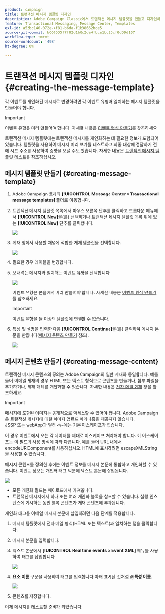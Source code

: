 ```yaml
---
product: campaign
title: 트랜잭션 메시지 템플릿 디자인
description: Adobe Campaign Classic에서 트랜잭션 메시지 템플릿을 만들고 디자인하는 방법을 알아봅니다
feature: Transactional Messaging, Message Center, Templates
exl-id: a52bc140-072e-4f81-b6da-f1b38662bce5
source-git-commit: b666535f7f82d1b8c2da4fbce1bc25cf8d39d187
workflow-type: tm+mt
source-wordcount: '498'
ht-degree: 0%

---
```


# 트랜잭션 메시지 템플릿 디자인 {#creating-the-message-template}



각 이벤트를 개인화된 메시지로 변경하려면 각 이벤트 유형과 일치하는 메시지 템플릿을 만들어야 합니다.

>[!IMPORTANT]
>
>이벤트 유형은 미리 만들어야 합니다. 자세한 내용은 [이벤트 형식 만들기](../../message-center/using/creating-event-types.md)를 참조하세요.

트랜잭션 메시지 템플릿에는 트랜잭션 메시지를 개인화하는 데 필요한 정보가 포함되어 있습니다. 템플릿을 사용하여 메시지 미리 보기를 테스트하고 최종 대상에 전달하기 전에 시드 주소를 사용하여 증명을 보낼 수도 있습니다. 자세한 내용은 [트랜잭션 메시지 템플릿 테스트](../../message-center/using/testing-message-templates.md)를 참조하십시오.

## 메시지 템플릿 만들기 {#creating-message-template}

1. Adobe Campaign 트리의 **[!UICONTROL Message Center >Transactional message templates]** 폴더로 이동합니다.

1. 트랜잭션 메시지 템플릿 목록에서 마우스 오른쪽 단추를 클릭하고 드롭다운 메뉴에서 **[!UICONTROL New]**&#x200B;을(를) 선택하거나 트랜잭션 메시지 템플릿 목록 위에 있는 **[!UICONTROL New]** 단추를 클릭합니다.

   ![](assets/messagecenter_create_model_001.png)

1. 게재 창에서 사용할 채널에 적합한 게재 템플릿을 선택합니다.

   ![](assets/messagecenter_create_model_002.png)

1. 필요한 경우 레이블을 변경합니다.

1. 보내려는 메시지와 일치하는 이벤트 유형을 선택합니다.

   ![](assets/messagecenter_create_model_003.png)

   이벤트 유형은 콘솔에서 미리 만들어야 합니다. 자세한 내용은 [이벤트 형식 만들기](../../message-center/using/creating-event-types.md)를 참조하세요.

   >[!IMPORTANT]
   >
   >이벤트 유형을 둘 이상의 템플릿에 연결할 수 없습니다.

1. 특성 및 설명을 입력한 다음 **[!UICONTROL Continue]**&#x200B;을(를) 클릭하여 메시지 본문을 만듭니다([메시지 콘텐츠 만들기](#creating-message-content) 참조).

   ![](assets/messagecenter_create_model_004.png)

## 메시지 콘텐츠 만들기 {#creating-message-content}

트랜잭션 메시지 콘텐츠의 정의는 Adobe Campaign의 일반 게재와 동일합니다. 예를 들어 이메일 게재의 경우 HTML 또는 텍스트 형식으로 콘텐츠를 만들거나, 첨부 파일을 추가하거나, 게재 개체를 개인화할 수 있습니다. 자세한 내용은 [전자 메일 게재](../../delivery/using/about-email-channel.md) 장을 참조하세요.

>[!IMPORTANT]
>
>메시지에 포함된 이미지는 공개적으로 액세스할 수 있어야 합니다. Adobe Campaign은 트랜잭션 메시지에 대한 이미지 업로드 메커니즘을 제공하지 않습니다.\
>JSSP 또는 webApp과 달리 `<%=`에는 기본 이스케이프가 없습니다.
>
>이 경우 이벤트에서 오는 각 데이터를 제대로 이스케이프 처리해야 합니다. 이 이스케이프는 이 필드의 사용 방식에 따라 다릅니다. 예를 들어 URL 내에서 encodeURIComponent를 사용하십시오. HTML에 표시하려면 escapeXMLString을 사용할 수 있습니다.

메시지 콘텐츠를 정의한 후에는 이벤트 정보를 메시지 본문에 통합하고 개인화할 수 있습니다. 이벤트 정보는 개인화 태그 덕분에 텍스트 본문에 삽입됩니다.

![](assets/messagecenter_create_content_001.png)

* 모든 개인화 필드는 페이로드에서 가져옵니다.
* 트랜잭션 메시지에서 하나 또는 여러 개인화 블록을 참조할 수 있습니다. 실행 인스턴스에 게시하는 동안 블록 콘텐츠가 게재 콘텐츠에 추가됩니다.

개인화 태그를 이메일 메시지 본문에 삽입하려면 다음 단계를 적용합니다.

1. 메시지 템플릿에서 전자 메일 형식(HTML 또는 텍스트)과 일치하는 탭을 클릭합니다.

1. 메시지 본문을 입력합니다.

1. 텍스트 본문에서 **[!UICONTROL Real time events > Event XML]** 메뉴를 사용하여 태그를 삽입합니다.

   ![](assets/messagecenter_create_custo_002.png)

1. **요소 이름** 구문을 사용하여 태그를 입력합니다.아래 표시된 것처럼 @**특성 이름**.

   ![](assets/messagecenter_create_custo_003.png)

1. 콘텐츠를 저장합니다.

이제 메시지를 [테스트](../../message-center/using/testing-message-templates.md)할 준비가 되었습니다.
